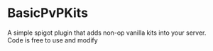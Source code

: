 # BasicPvPKits
 A simple spigot plugin that adds non-op vanilla kits into your server.<br>
 Code is free to use and modify
